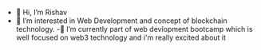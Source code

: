 - 👋 Hi, I’m Rishav
- 👀 I’m interested in Web Development 
and concept of blockchain technology.
 -🌱 I’m currently part of web devlopment bootcamp 
which is well focused on web3 technology
    and i'm really excited about it 

<!--- 📫 How to reach me ...
--->

